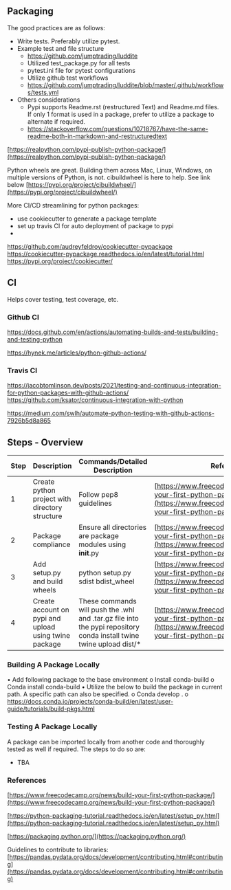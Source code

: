 

## Packaging

The good practices are as follows:
- Write tests. Preferably utilize pytest. 
- Example test and file structure
	- https://github.com/jumptrading/luddite
	- Utilized test_package.py for all tests 
	- pytest.ini file for pytest configurations
	- Utilize github test workflows
	- https://github.com/jumptrading/luddite/blob/master/.github/workflows/tests.yml
- Others considerations
	- Pypi supports Readme.rst (restructured Text)  and  Readme.md files. If only 1 format is used in a package, prefer to utilize a package to alternate if required.
	- https://stackoverflow.com/questions/10718767/have-the-same-readme-both-in-markdown-and-restructuredtext



[https://realpython.com/pypi-publish-python-package/](https://realpython.com/pypi-publish-python-package/)

Python wheels are great. Building them across Mac, Linux, Windows, on multiple versions of Python, is not. cibuildwheel is here to help. See link below
[https://pypi.org/project/cibuildwheel/](https://pypi.org/project/cibuildwheel/)

More CI/CD streamlining for python packages:
- use cookiecutter to generate a package template
- set up travis CI for auto deployment of package to pypi
- 



https://github.com/audreyfeldroy/cookiecutter-pypackage
https://cookiecutter-pypackage.readthedocs.io/en/latest/tutorial.html
https://pypi.org/project/cookiecutter/


## CI

Helps cover testing, test coverage, etc.

### Github CI



https://docs.github.com/en/actions/automating-builds-and-tests/building-and-testing-python

https://hynek.me/articles/python-github-actions/


### Travis CI

https://jacobtomlinson.dev/posts/2021/testing-and-continuous-integration-for-python-packages-with-github-actions/
https://github.com/ksator/continuous-integration-with-python

https://medium.com/swlh/automate-python-testing-with-github-actions-7926b5d8a865

## Steps - Overview

| Step |  Description | Commands/Detailed Description | Reference |
|---|---|---|---|
| 1 | Create python project with directory structure | Follow pep8 guidelines | [https://www.freecodecamp.org/news/build-your-first-python-package/](https://www.freecodecamp.org/news/build-your-first-python-package/) |
| 2 | Package compliance | Ensure all directories are package modules using __init__.py  | [https://www.freecodecamp.org/news/build-your-first-python-package/](https://www.freecodecamp.org/news/build-your-first-python-package/) |
| 3 | Add setup.py and build wheels | python setup.py sdist bdist_wheel  | [https://www.freecodecamp.org/news/build-your-first-python-package/](https://www.freecodecamp.org/news/build-your-first-python-package/)|
| 4 | Create account on pypi and upload using twine package | These commands will push the .whl and .tar.gz file into the pypi repository <br> conda install twine <br> twine upload dist/*  | [https://www.freecodecamp.org/news/build-your-first-python-package/](https://www.freecodecamp.org/news/build-your-first-python-package/)|


### Building A Package Locally

•	Add following package to the base environment
o	Install conda-buiild
o	Conda install conda-build
•	Utilize the below to build the package in current path. A specific path can also be specified.
o	Conda develop . 
o	https://docs.conda.io/projects/conda-build/en/latest/user-guide/tutorials/build-pkgs.html


### Testing A Package Locally

A package can be imported locally from another code and thoroughly tested as well if required. The steps to do so are:
- TBA


### References

[https://www.freecodecamp.org/news/build-your-first-python-package/](https://www.freecodecamp.org/news/build-your-first-python-package/)

[https://python-packaging-tutorial.readthedocs.io/en/latest/setup_py.html](https://python-packaging-tutorial.readthedocs.io/en/latest/setup_py.html)

[https://packaging.python.org/](https://packaging.python.org/)

Guidelines to contribute to libraries:
[https://pandas.pydata.org/docs/development/contributing.html#contributing](https://pandas.pydata.org/docs/development/contributing.html#contributing)
